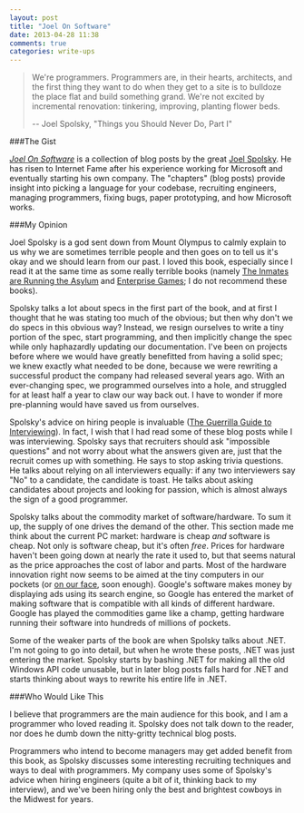 ```yaml
---
layout: post
title: "Joel On Software"
date: 2013-04-28 11:38
comments: true
categories: write-ups
---
```


> We're programmers. Programmers are, in their hearts, architects, and the 
> first thing they want to do when they get to a site is to bulldoze the place 
> flat and build something grand. We're not excited by incremental renovation: 
> tinkering, improving, planting flower beds.
>
> -- Joel Spolsky, "Things you Should Never Do, Part I"

###The Gist

[_Joel On Software_](http://www.amazon.com/gp/product/1590593898/ref=as_li_ss_tl?ie=UTF8&camp=1789&creative=390957&creativeASIN=1590593898&linkCode=as2&tag=larpriandthee-20) is a collection of blog posts by the great [Joel Spolsky](http://www.joelonsoftware.com/). He has risen to Internet Fame after his experience working for Microsoft and eventually starting his own company. The "chapters" (blog posts) provide insight into picking a language for your codebase, recruiting engineers, managing programmers, fixing bugs, paper prototyping, and how Microsoft works.

###My Opinion

Joel Spolsky is a god sent down from Mount Olympus to calmly explain to us why we are sometimes terrible people and then goes on to tell us it's okay and we should learn from our past. I loved this book, especially since I read it at the same time as some really terrible books (namely [The Inmates are Running the Asylum](http://www.amazon.com/gp/product/0672326140/ref=as_li_ss_tl?ie=UTF8&camp=1789&creative=390957&creativeASIN=0672326140&linkCode=as2&tag=larpriandthee-20) and [Enterprise Games](http://www.amazon.com/gp/product/1491017082/ref=as_li_ss_tl?ie=UTF8&camp=1789&creative=390957&creativeASIN=1491017082&linkCode=as2&tag=larpriandthee-20); I do not recommend these books).

Spolsky talks a lot about specs in the first part of the book, and at first I thought that he was stating too much of the obvious; but then why don't we do specs in this obvious way? Instead, we resign ourselves to write a tiny portion of the spec, start programming, and then implicitly change the spec while only haphazardly updating our documentation. I've been on projects before where we would have greatly benefitted from having a solid spec; we knew exactly what needed to be done, because we were rewriting a successful product the company had released several years ago. With an ever-changing spec, we programmed ourselves into a hole, and struggled for at least half a year to claw our way back out. I have to wonder if more pre-planning would have saved us from ourselves.

Spolsky's advice on hiring people is invaluable ([The Guerrilla Guide to Interviewing](http://www.joelonsoftware.com/articles/GuerrillaInterviewing3.html)). In fact, I wish that I had read some of these blog posts while I was interviewing. Spolsky says that recruiters should ask "impossible questions" and not worry about what the answers given are, just that the recruit comes up with something. He says to stop asking trivia questions. He talks about relying on all interviewers equally: if any two interviewers say "No" to a candidate, the candidate is toast. He talks about asking candidates about projects and looking for passion, which is almost always the sign of a good programmer.

Spolsky talks about the commodity market of software/hardware. To sum it up, the supply of one drives the demand of the other. This section made me think about the current PC market: hardware is cheap _and_ software is cheap. Not only is software cheap, but it's often _free_. Prices for hardware haven't been going down at nearly the rate it used to, but that seems natural as the price approaches the cost of labor and parts. Most of the hardware innovation right now seems to be aimed at the tiny computers in our pockets (or [on our face](http://www.google.com/glass/start/), soon enough). Google's software makes money by displaying ads using its search engine, so Google has entered the market of making software that is compatible with all kinds of different hardware. Google has played the commodities game like a champ, getting hardware running their software into hundreds of millions of pockets.

Some of the weaker parts of the book are when Spolsky talks about .NET. I'm not going to go into detail, but when he wrote these posts, .NET was just entering the market. Spolsky starts by bashing .NET for making all the old Windows API code unusable, but in later blog posts falls hard for .NET and starts thinking about ways to rewrite his entire life in .NET.

###Who Would Like This

I believe that programmers are the main audience for this book, and I am a programmer who loved reading it. Spolsky does not talk down to the reader, nor does he dumb down the nitty-gritty technical blog posts.

Programmers who intend to become managers may get added benefit from this book, as Spolsky discusses some interesting recruiting techniques and ways to deal with programmers. My company uses some of Spolsky's advice when hiring engineers (quite a bit of it, thinking back to my interview), and we've been hiring only the best and brightest cowboys in the Midwest for years.
